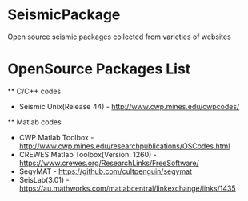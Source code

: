 # SeismicPackage
Open source seismic packages collected from varieties of websites

# OpenSource Packages List
** C/C++ codes

* Seismic Unix(Release 44) - http://www.cwp.mines.edu/cwpcodes/

** Matlab codes

* CWP Matlab Toolbox - http://www.cwp.mines.edu/researchpublications/OSCodes.html
* CREWES Matlab Toolbox(Version: 1260) - https://www.crewes.org/ResearchLinks/FreeSoftware/
* SegyMAT - https://github.com/cultpenguin/segymat
* SeisLab(3.01) - https://au.mathworks.com/matlabcentral/linkexchange/links/1435


